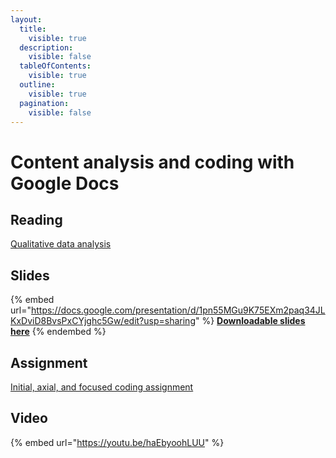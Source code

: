 ```yaml
---
layout:
  title:
    visible: true
  description:
    visible: false
  tableOfContents:
    visible: true
  outline:
    visible: true
  pagination:
    visible: false
---
```


# Content analysis and coding with Google Docs

## Reading

[Qualitative data analysis](https://drive.google.com/open?id=17PpKzd2j\_\_BbmaG\_regpT8-R1ARWMQyy\&usp=drive\_fs)

## Slides

{% embed url="https://docs.google.com/presentation/d/1pn55MGu9K75EXm2paq34JLKxDviD8BvsPxCYjghc5Gw/edit?usp=sharing" %}
[**Downloadable slides here**](https://docs.google.com/presentation/d/1pn55MGu9K75EXm2paq34JLKxDviD8BvsPxCYjghc5Gw?usp=drive\_fs)
{% endembed %}

## Assignment

[Initial, axial, and focused coding assignment](https://docs.google.com/document/d/13rhrhm1QbPXf4Fnn4jOnkF6yIoB64fL\_A-Z8mBKAjRw/edit?usp=sharing)

## Video

{% embed url="https://youtu.be/haEbyoohLUU" %}
